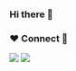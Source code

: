 ### Hi there 👋

### ❤ Connect 💙

<a href="https://www.instagram.com/stark_yoobin/?hl=ko" target="_blank"><img src="https://img.shields.io/badge/instargram-E4405F?style=flat-square&logo=Instagram&logoColor=white"/></a>
<a href="#" target="_blank"><img src="https://img.shields.io/badge/yb010626@gmail.com-EA4335?style=flat-square&logo=gmail&logoColor=white"/></a>
